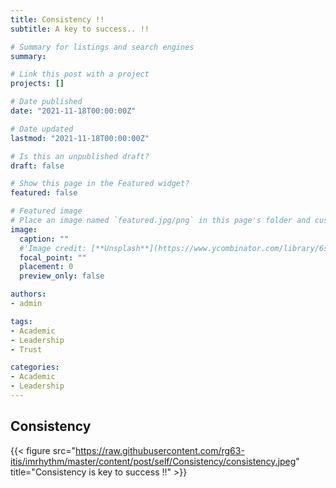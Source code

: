 ```yaml
---
title: Consistency !!
subtitle: A key to success.. !!

# Summary for listings and search engines
summary: 

# Link this post with a project
projects: []

# Date published
date: "2021-11-18T00:00:00Z"

# Date updated
lastmod: "2021-11-18T00:00:00Z"

# Is this an unpublished draft?
draft: false

# Show this page in the Featured widget?
featured: false

# Featured image
# Place an image named `featured.jpg/png` in this page's folder and customize its options here.
image:
  caption: ""  
  #'Image credit: [**Unsplash**](https://www.ycombinator.com/library/6s-how-to-lead)'
  focal_point: ""
  placement: 0
  preview_only: false

authors:
- admin

tags:
- Academic
- Leadership
- Trust

categories:
- Academic
- Leadership
---
```

## Consistency
{{< figure src="https://raw.githubusercontent.com/rg63-itis/imrhythm/master/content/post/self/Consistency/consistency.jpeg" title="Consistency is key to success !!" >}}
